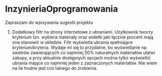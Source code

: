 # InzynieriaOprogramowania

Zapraszam do wpisywania sugestii projektu 

1. Dodatkowy filtr na strony internetowe z ubraniami. Użytkownik tworzy kryterium tzn. wybiera materiały oraz widełki jaki łącznie procent mają one stanowić w składzie. Filtr wyświetla ubrania spełniające kryterium/kryteria.
Wydaje mi się to przydatne, bo wyświetlanie np. swetrów zawierających co najmniej 50% naturalnych materiałów ułatwi zakupy, a przy aktualnie dostępnych opcjach można tylko wyświetlić ubrania mające co najmniej jeden z zaznaczonych materiałów. Nie wiem na ile trudne jest coś takiego do zrobienia.
